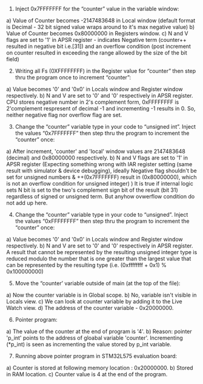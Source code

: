 1. Inject 0x7FFFFFFF for the “counter” value in the variable window:

a) Value of Counter becomes -2147483648 in Local window (default format is Decimal - 32 bit signed value wraps around to it's max negative value)
b) Value of Counter becomes 0x80000000 in Registers window.
c) N and V flags are set to '1' in APSR register - indicates Negative term (counter++ resulted in negative bit i.e.[31]) and an overflow condition (post increment on counter resulted in exceeding the range allowed by the size of the bit field)

2. Writing all Fs (0XFFFFFFFF) in the Register value for “counter” then step thru the program once to increment “counter”:

a) Value becomes '0' and '0x0' in Locals window and Register window respectively.
b) N and V are set to '0' and '0' respectively in APSR register. CPU stores negative number in 2's complement form, 0xFFFFFFFF is 2'complement respresent of decimal -1 and incrementing -1 results in 0. So, neither negative flag nor overflow flag are set.

3. Change the “counter” variable type in your code to “unsigned int”.  Inject the values “0x7FFFFFFF” then step thru the program to increment the “counter” once:

a) After increment, 'counter' and 'local' window values are 2147483648 (decimal) and 0x80000000 respectively.
b) N and V flags are set to '1' in APSR register (Expecting something wrong with IAR register setting (same result with simulator & device debugging), ideally Negative flag shouldn't be set for unsigned numbers & ++(0x7FFFFFFF) result in (0x80000000), which is not an overflow condition for unsigned integer) )
   It is true if internal logic sets N bit is set to the two's complement sign bit of the result (bit 31) regardless of signed or unsigned term. But anyhow ovwerflow condition do not add up here.
   
4. Change the “counter” variable type in your code to “unsigned”. Inject the values “0xFFFFFFFF” then step thru the program to increment the “counter” once:

a) Value becomes '0' and '0x0' in Locals window and Register window respectively.
b) N and V are set to '0' and '0' respectively in APSR register. A result that cannot be represented by the resulting unsigned integer type is reduced modulo the number that is one greater than
   the largest value that can be represented by the resulting type (i.e. (0xffffffff + 0x1) % 0x100000000)

5. Move the “counter’ variable outside of main (at the top of the file):

a) Now the counter variable is in Global scope.
b) No, variable isn't visible in Locals view.
c) We can look at counter variable by adding it to the Live Watch view.
d) The address of the counter variable - 0x20000000.

6. Pointer program:

a) The value of the counter at the end of program is '4'.
b) Reason: pointer 'p_int' points to the address of gloabal variable 'counter'. Incrementing (*p_int) is seen as incrementing the value stored by p_int variable.

7. Running above pointer program in STM32L575 evaluation board:

a) Counter is stored at following memory location : 0x20000000.
b) Stored in RAM location.
c) Counter value is 4 at the end of the program.
